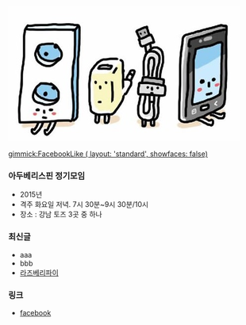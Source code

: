 ![대문](doc/img/adu_logo.jpg)

[gimmick:FacebookLike ( layout: 'standard', showfaces: false) ](http://arduberryspin.github.io)

### 아두베리스핀 정기모임
- 2015년
- 격주 화요일 저녁. 7시 30분~9시 30분/10시
- 장소 : 강남 토즈 3곳 중 하나

### 최신글
- aaa
- bbb
- [라즈베리파이](doc/raspi.md)

### 링크
- [facebook ](https://www.facebook.com/notes/%EB%B0%94%EC%9D%B4%EC%98%A4%EC%8A%A4%ED%95%80/%ED%8C%8C%EC%9D%B4%EC%8D%AC%EC%9D%84-%EC%9D%B4%EC%9A%A9%ED%95%9C-bioinformatics-%EA%B8%B0%EC%B4%88/566279330148620)
